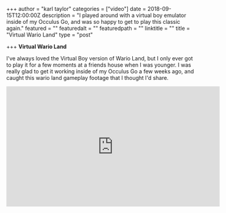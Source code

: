 +++
author = "karl taylor"
categories = ["video"]
date = 2018-09-15T12:00:00Z
description = "I played around with a virtual boy emulator inside of my Occulus Go, and was so happy to get to play this classic again."
featured = ""
featuredalt = ""
featuredpath = ""
linktitle = ""
title = "Virtual Wario Land"
type = "post"

+++
**Virtual Wario Land**

I've always loved the Virtual Boy version of Wario Land, but I only ever got to play it for a few moments at a friends house when I was younger. I was really glad to get it working inside of my Occulus Go a few weeks ago, and caught this wario land gameplay footage that I thought I'd share.

<iframe width="560" height="315" src="https://www.youtube.com/embed/BpxYgwk2HjU" title="YouTube video player" frameborder="0" allow="accelerometer; autoplay; clipboard-write; encrypted-media; gyroscope; picture-in-picture" allowfullscreen></iframe>

